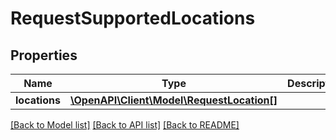 # RequestSupportedLocations

## Properties
Name | Type | Description | Notes
------------ | ------------- | ------------- | -------------
**locations** | [**\OpenAPI\Client\Model\RequestLocation[]**](RequestLocation.md) |  | 

[[Back to Model list]](../README.md#documentation-for-models) [[Back to API list]](../README.md#documentation-for-api-endpoints) [[Back to README]](../README.md)


